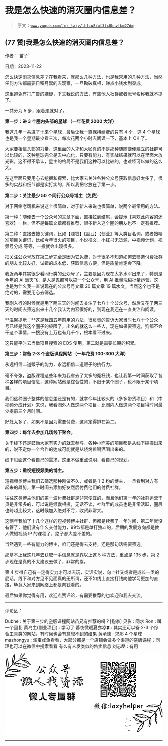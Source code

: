 # 我是怎么快速的消灭圈内信息差？

> 原文：[`www.yuque.com/for_lazy/thfiu8/wt3tx0hnvfbm27dm`](https://www.yuque.com/for_lazy/thfiu8/wt3tx0hnvfbm27dm)

## (77 赞)我是怎么快速的消灭圈内信息差？

作者： 苗子¹

日期：2023-11-22

怎么快速消灭信息差？在我看来，就那么几种方法，也是我常用的几种方法，当然任何方法都需要日积月累的去观察，一旦勘破真相，赚点小钱水到渠成。

这里避免有打广告的嫌疑，下文我说的方法，有些他人社群或者账号名称我就不提了。

一共分为 5 步，跟着走就对了。

**第一步：进 3 个圈内头部的星球 （一年花费 2000 大洋）**

我这几年一共进了十来个星球，最后让我一直保持续费的只有 4 个，这 4 个星球也是我一个星期最少看三次，每次花两个小时去阅读一下，基本上 OK 了。

大家要相信头部的力量，这里面的人才和大咖真的不是那种随随便便建立的社群可以比较的，这种星球完全是去中心化，只要有能力，有实战结果就可以在里面大放光彩，这不得不承认，星主的格局不是我们这种可以比较的，也难怪可以做的这么大。

在这里面只要用心去挖掘和探索，比大家去关注各种公众号获取信息好太多了，很多的实战和细节都是实打实的，所以我把它放在了第一步。

**第二步：关注最少 50 个同行公众号博主（免费）**

对于网络老司机来说这个很简单，对于新人来说也很简单，说两个最常用的方法。

第一种：随便去一个公众号的文章下面，直接拉到结尾，会提示【喜欢此内容的还喜欢】一栏，但不是每篇文章都有推荐，很多新入这个圈的朋友也不一定有推荐。

第二种：直接去搜关键词，比如【赚钱】【副业】【创业】等大类目名词，或者搜精准项目关键词，比如今年很火的项目，小说推文，小红书无货源，中视频计划，视频号分成 等等，一搜就会出现很多。

把关注公众号放在第二步完全是因为它免费，对于很多不知道如何去筛选付费社群的朋友比较友好，试错的成本低，获取信息方便，但是质量肯定会下降。

我近两年其实很少看同行类的公众号了，主要是因为现在太多水军出来了，特别是今年的 AI 满天飞，是人是鬼都可以搞一个公众号，用 AI 批量洗稿批量运营，这也是为什么我一直说现在的公众号号文章 20 篇文章 19 篇水文，当然这个也不是绝对的，需要用心去筛选。

我刚入行的时候就是用了两三天的时间去关注了七八十个公众号，然后又花了两三天的时间去筛选出来十几个我认为内容很好的，到现在我还在一直关注和阅读。

**温馨提示：**这是我四五年前用的方法，很负责的告诉大家当时七八十个公众号已经是我这个圈子的极限了，出名的就这么一些人，现在如果要筛选，狗都不会干这个事情，一搜没有上万也有几千个，根本看不过来。

这只能平时去当做项目搜索的 EOS 使用，第二就是需要长期的积累。

**第三步：常备 2-3 个盗版课程网站 （一年花费 100-300 大洋）**

永远相信二道贩子的能力，永远相信二道贩子的执行力。

毫不夸张，盗版课程这些年来为我省去了太多的冤枉钱，也让我第一时间获取了各种各样的项目信息，这种网站他是综合性的，不限于某个圈子，也不限于某个项目。

我们这种圈子整体的信息差还是有的，就拿今年比较火的（多多带货项目）和（中视频分成计划）来说，我看圈外人做这两个项目，比圈内人做这两个项目得时间最少提前三个月时间。

好处太多了，如果不是因为需要付费，这肯定得排在第二。

**第四步：每年去参加几场线下聚会。**

关于线下还是鼓励大家有实力的就去参与，各种小而美的项目都是从线下碰撞出来的，说不定你一个合作的达成可能就是从烧烤摊喝酒喝出来的。

线下见面这个看自己的需求，这里不做重点说明，看自己的规划。

**第五步：重视短视频类的博主。**

短视频类博主我们去筛选那种刚做不久，或者是 1-2 粉的博主，一旦看到对方有起来的趋势，第一时间去添加好友然后付费他们的付费社群。

往往这类博主他们的第一波付费社群是非常便宜的，而且他们第一年的社群运营干货是非常多的，可以说是倾囊相授，无话不谈，社群里的成员也是非常活跃，圈层也跨越比较大，这时候加入绝对不亏，收货非常大。

这两年我加了十几个这样的短视频博主社群，但都是续费了一年时间，第二年就没有管了，他们没有什么交付能力，99%都是单打独斗的，后期的发展方向都是教人做短视频 IP 的课程了，路子都大差不差的。

当然遇到一些有能力的博主，咱们还是得去支持，还是那句话需要筛选。

那基本上我这几年去获取一手信息就是靠以上这 5 种方法，重点是 135 步，第 2 步现在是真的不太建议去做了，非常的累。

第 4 步得自己有一定得实力才可以去玩，实话实说，向上社交或者是成长一类的屁话，线下和对方见不见面真的无所谓，还不如线上直接打钱向他学习更加的直接，毕竟大家来到网络上都是向钱看的。

最后如果你觉得有用，欢迎点赞评论，有需要推荐的也欢迎和我去交流。

* * *

评论区：

Dubhe : 关于第三步的盗版课程网站苗兄有推荐的吗？[抱拳]
贝影 : 同求
Ron : 蹲一个回复
黄岛主(副业项目) : 学习了
暮夜微暖夏亦凉🍀 : 其实还可以备 2-3 个综合工具类的网站，有时候也会有意想不到的结果
黄承德 : 求那 4 个星球
mazhongyu : 淘宝咸鱼看看，大部分都是一个店铺会做多个渠道的盗版课程；同理也可以在微信中搜索看看 有么有人发类似的售卖信息
刘志磊 : 有用

![](img/1c37d505930596d12a88ab23e11aa07a.png)

* * *